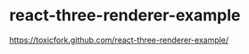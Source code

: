 react-three-renderer-example
============================

https://toxicfork.github.com/react-three-renderer-example/
